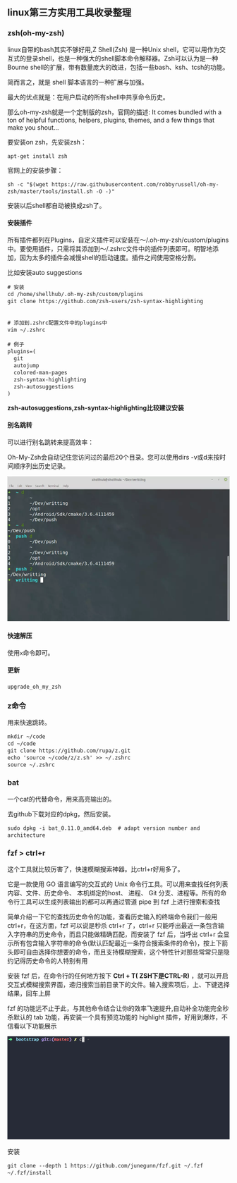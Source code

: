 ## linux第三方实用工具收录整理

### zsh(oh-my-zsh)
linux自带的bash其实不够好用,Z Shell(Zsh) 是一种Unix shell，它可以用作为交互式的登录shell，也是一种强大的shell脚本命令解释器。Zsh可以认为是一种Bourne shell的扩展，带有数量庞大的改进，包括一些bash、ksh、tcsh的功能。

简而言之，就是 shell 脚本语言的一种扩展与加强。

最大的优点就是：在用户启动的所有shell中共享命令历史。

那么oh-my-zsh就是一个定制版的zsh，官网的描述: It comes bundled with a ton of helpful functions, helpers, plugins, themes, and a few things that make you shout...


要安装on zsh，先安装zsh：

```
apt-get install zsh
```

官网上的安装步骤：

```
sh -c "$(wget https://raw.githubusercontent.com/robbyrussell/oh-my-zsh/master/tools/install.sh -O -)"
```

安装以后shell都自动被换成zsh了。

#### 安装插件

所有插件都列在Plugins，自定义插件可以安装在〜/.oh-my-zsh/custom/plugins中。要使用插件，只需将其添加到〜/.zshrc文件中的插件列表即可。明智地添加，因为太多的插件会减慢shell的启动速度。插件之间使用空格分割。

比如安装auto suggestions

```
# 安装
cd /home/shellhub/.oh-my-zsh/custom/plugins
git clone https://github.com/zsh-users/zsh-syntax-highlighting


# 添加到.zshrc配置文件中的plugins中
vim ~/.zshrc

# 例子
plugins=(
  git
  autojump
  colored-man-pages
  zsh-syntax-highlighting
  zsh-autosuggestions
)
```

**zsh-autosuggestions,zsh-syntax-highlighting比较建议安装**

#### 别名跳转
可以进行别名跳转来提高效率：

Oh-My-Zsh会自动记住您访问过的最后20个目录。您可以使用dirs -v或d来按时间顺序列出历史记录。

![](image/tool0.png)

#### 快速解压

使用`x`命令即可。

#### 更新
`upgrade_oh_my_zsh`

### z命令
用来快速跳转。

```
mkdir ~/code
cd ~/code
git clone https://github.com/rupa/z.git
echo 'source ~/code/z/z.sh' >> ~/.zshrc
source ~/.zshrc
```

### bat
一个cat的代替命令，用来高亮输出的。

去github下载对应的dpkg，然后安装。

```
sudo dpkg -i bat_0.11.0_amd64.deb  # adapt version number and architecture
```

### fzf > ctrl+r
这个工具就比较厉害了，快速模糊搜索神器。比ctrl+r好用多了。

它是一款使用 GO 语言编写的交互式的 Unix 命令行工具。可以用来查找任何列表内容、文件、历史命令、 本机绑定的host、 进程、 Git 分支、进程等。所有的命令行工具可以生成列表输出的都可以再通过管道 pipe 到 fzf 上进行搜索和查找

简单介绍一下它的查找历史命令的功能，查看历史输入的终端命令我们一般用 ctrl+r，在这方面，fzf 可以说是秒杀 ctrl+r 了，ctrl+r 只能呼出最近一条包含输入字符串的历史命令，而且只能做精确匹配，而安装了 fzf 后，当呼出 ctrl+r 会显示所有包含输入字符串的命令(默认匹配最近一条符合搜索条件的命令)，按上下箭头即可自由选择你想要的命令，而且支持模糊搜索，这个特性针对那些常常只是隐约记得历史命令的人特别有用

安装 fzf 后，在命令行的任何地方按下 **Ctrl + T( ZSH下是CTRL-R)** ，就可以开启交互式模糊搜索界面，递归搜索当前目录下的文件。输入搜索项后，上、下键选择结果，回车上屏


fzf 的功能远不止于此，与其他命令结合让你的效率飞速提升,自动补全功能完全秒杀默认的 tab 功能，再安装一个具有预览功能的 highlight 插件，好用到爆炸，不信看以下功能展示

![](image/tool1.jpg)

安装

```
git clone --depth 1 https://github.com/junegunn/fzf.git ~/.fzf
~/.fzf/install
```